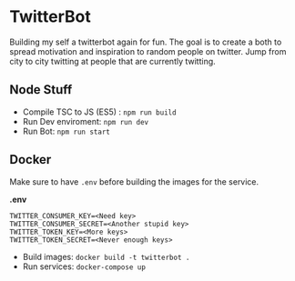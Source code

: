 # TwitterBot

Building my self a twitterbot again for fun. The goal is to create a both to spread motivation and inspiration to random people on twitter. Jump from city to city twitting at people that are currently twitting.

## Node Stuff

- Compile TSC to JS (ES5) : `npm run build`
- Run Dev enviroment: `npm run dev`
- Run Bot: `npm run start`

## Docker

Make sure to have `.env` before building the images for the service.

**.env**

```
TWITTER_CONSUMER_KEY=<Need key>
TWITTER_CONSUMER_SECRET=<Another stupid key>
TWITTER_TOKEN_KEY=<More keys>
TWITTER_TOKEN_SECRET=<Never enough keys>
```

- Build images: `docker build -t twitterbot .`
- Run services: `docker-compose up`
